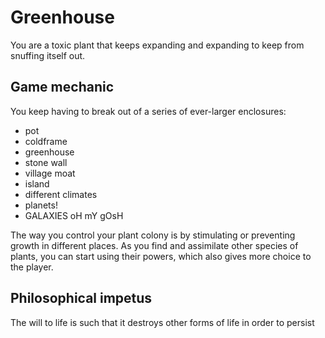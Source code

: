 # Greenhouse

You are a toxic plant that keeps expanding and expanding to keep from snuffing
itself out.

## Game mechanic

You keep having to break out of a series of ever-larger enclosures:
- pot
- coldframe
- greenhouse
- stone wall
- village moat
- island
- different climates
- planets!
- GALAXIES oH mY gOsH

The way you control your plant colony is by stimulating or preventing growth in
different places. As you find and assimilate other species of plants, you can
start using their powers, which also gives more choice to the player.

## Philosophical impetus

The will to life is such that it destroys other forms of life in order to
persist
